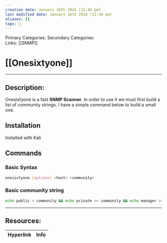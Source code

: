 ```yaml
---
creation date: January 16th 2024 (11:44 pm)
last modified date: January 16th 2024 (11:44 pm)
aliases: []
tags: 🧰
---
```

 
Primary Categories: 
Secondary Categories:  
Links: [[SNMP]]
# [[Onesixtyone]]  
___

## Description:
Onesixtyone is a fast **SNMP Scanner**. In order to use it we must first build a list of community strings. I have a simple command below to build a small one.

## Installation
Installed with Kali

## Commands
### Basic Syntax
```bash
onesixtyone [options] <host> <community>
```


### Basic community string
```bash
echo public > community && echo private >> community && echo manager >> community
```



___

## Resources:

| Hyperlink | Info |
| --------- | ---- |



